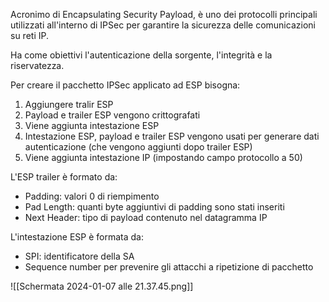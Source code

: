 Acronimo di Encapsulating Security Payload, è uno dei protocolli principali utilizzati all'interno di IPSec per garantire la sicurezza delle comunicazioni su reti IP.

Ha come obiettivi l'autenticazione della sorgente, l'integrità e la riservatezza.

Per creare il pacchetto IPSec applicato ad ESP bisogna:
1. Aggiungere tralir ESP
2. Payload e trailer ESP vengono crittografati
3. Viene aggiunta intestazione ESP
4. Intestazione ESP, payload e trailer ESP vengono usati per generare dati autenticazione (che vengono aggiunti dopo trailer ESP)
5. Viene aggiunta intestazione IP (impostando campo protocollo a 50)

L'ESP trailer è formato da:
- Padding: valori 0 di riempimento
- Pad Length: quanti byte aggiuntivi di padding sono stati inseriti
- Next Header: tipo di payload contenuto nel datagramma IP

L'intestazione ESP è formata da:
- SPI: identificatore della SA
- Sequence number per prevenire gli attacchi a ripetizione di pacchetto

![[Schermata 2024-01-07 alle 21.37.45.png]]
